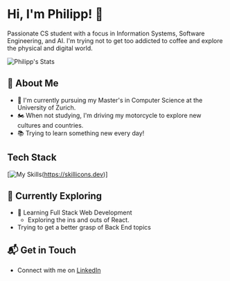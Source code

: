 
# Hi, I'm Philipp! 👋

Passionate CS student with a focus in Information Systems, Software Engineering, and AI. I'm trying not to get too addicted to coffee and explore the physical and digital world.

![Philipp's Stats](https://github-readme-stats.vercel.app/api?username=off3line&theme=vue-dark&show_icons=true&hide_border=true&count_private=true)

## 🚀 About Me

- 🔭 I'm currently pursuing my Master's in Computer Science at the University of Zurich.
- 🏍️ When not studying, I'm driving my motorcycle to explore new cultures and countries.
- 📚 Trying to learn something new every day!

## Tech Stack
[![My Skills](https://skillicons.dev/icons?i=js,flask,flutter,java,react)(https://skillicons.dev)]

## 🌱 Currently Exploring

- 🚀 Learning Full Stack Web Development
  - Exploring the ins and outs of React.
- Trying to get a better grasp of Back End topics

## 📬 Get in Touch

- Connect with me on [LinkedIn](https://www.linkedin.com/in/philipp-yanni-682b1812b/)
